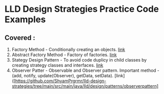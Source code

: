 # LLD Design Strategies Practice Code Examples

## Covered : 
1. Factory Method - Conditionally creating an objects. [link](https://github.com/ShyamPrgrmr/lld-design-strategies/tree/master/src/main/java/lld/design/patterns/factory)
2. Abstract Factory Method - Factory of factories. [link](https://github.com/ShyamPrgrmr/lld-design-strategies/tree/master/src/main/java/lld/design/patterns/AbstractFactory)
3. Stategy Design Pattern - To avoid code duplicy in child classes by creating strategy classes and interfaces. [link](https://github.com/ShyamPrgrmr/lld-design-strategies/tree/main/src/master/java/lld/design/patterns/strategydesign) 
4. Observer Patter - Observable and Observer pattern. Important method - (add, notify, update(Observer), getData, setData). [link]([https://github.com/ShyamPrgrmr/lld-design-strategies/tree/main/src/main/java/lld/design/patterns/observerpattern]
